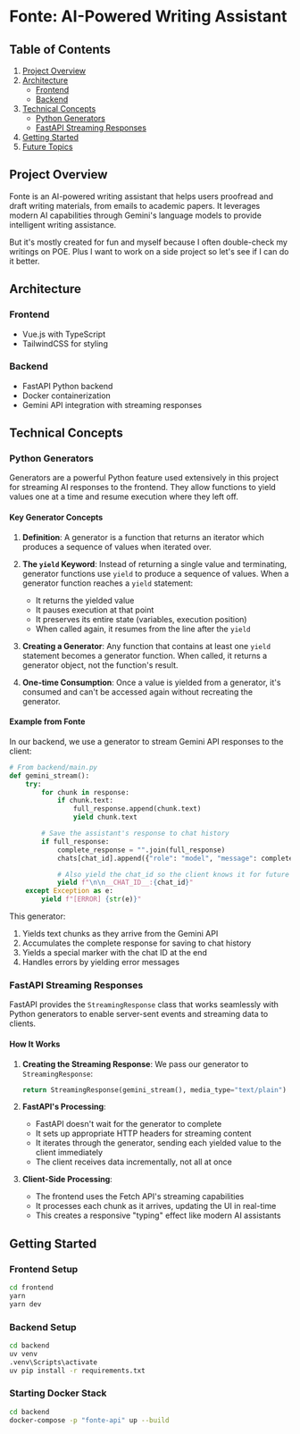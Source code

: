 # Fonte: AI-Powered Writing Assistant

## Table of Contents

1. [Project Overview](#project-overview)
2. [Architecture](#architecture)
   - [Frontend](#frontend)
   - [Backend](#backend)
3. [Technical Concepts](#technical-concepts)
   - [Python Generators](#python-generators)
   - [FastAPI Streaming Responses](#fastapi-streaming-responses)
4. [Getting Started](#getting-started)
5. [Future Topics](#future-topics)

## Project Overview

Fonte is an AI-powered writing assistant that helps users proofread and draft writing materials, from emails to academic papers. It leverages modern AI capabilities through Gemini's language models to provide intelligent writing assistance.

But it's mostly created for fun and myself because I often double-check my writings on POE. Plus I want to work on a side project so let's see if I can do it better.

## Architecture

### Frontend

- Vue.js with TypeScript
- TailwindCSS for styling

### Backend

- FastAPI Python backend
- Docker containerization
- Gemini API integration with streaming responses

## Technical Concepts

### Python Generators

Generators are a powerful Python feature used extensively in this project for streaming AI responses to the frontend. They allow functions to yield values one at a time and resume execution where they left off.

#### Key Generator Concepts

1. **Definition**: A generator is a function that returns an iterator which produces a sequence of values when iterated over.

2. **The `yield` Keyword**: Instead of returning a single value and terminating, generator functions use `yield` to produce a sequence of values. When a generator function reaches a `yield` statement:

   - It returns the yielded value
   - It pauses execution at that point
   - It preserves its entire state (variables, execution position)
   - When called again, it resumes from the line after the `yield`

3. **Creating a Generator**: Any function that contains at least one `yield` statement becomes a generator function. When called, it returns a generator object, not the function's result.

4. **One-time Consumption**: Once a value is yielded from a generator, it's consumed and can't be accessed again without recreating the generator.

#### Example from Fonte

In our backend, we use a generator to stream Gemini API responses to the client:

```python
# From backend/main.py
def gemini_stream():
    try:
        for chunk in response:
            if chunk.text:
                full_response.append(chunk.text)
                yield chunk.text

        # Save the assistant's response to chat history
        if full_response:
            complete_response = "".join(full_response)
            chats[chat_id].append({"role": "model", "message": complete_response})

            # Also yield the chat_id so the client knows it for future messages
            yield f"\n\n__CHAT_ID__:{chat_id}"
    except Exception as e:
        yield f"[ERROR] {str(e)}"
```

This generator:

1. Yields text chunks as they arrive from the Gemini API
2. Accumulates the complete response for saving to chat history
3. Yields a special marker with the chat ID at the end
4. Handles errors by yielding error messages

### FastAPI Streaming Responses

FastAPI provides the `StreamingResponse` class that works seamlessly with Python generators to enable server-sent events and streaming data to clients.

#### How It Works

1. **Creating the Streaming Response**: We pass our generator to `StreamingResponse`:

   ```python
   return StreamingResponse(gemini_stream(), media_type="text/plain")
   ```

2. **FastAPI's Processing**:

   - FastAPI doesn't wait for the generator to complete
   - It sets up appropriate HTTP headers for streaming content
   - It iterates through the generator, sending each yielded value to the client immediately
   - The client receives data incrementally, not all at once

3. **Client-Side Processing**:
   - The frontend uses the Fetch API's streaming capabilities
   - It processes each chunk as it arrives, updating the UI in real-time
   - This creates a responsive "typing" effect like modern AI assistants

## Getting Started

### Frontend Setup

```bash
cd frontend
yarn
yarn dev
```

### Backend Setup

```bash
cd backend
uv venv
.venv\Scripts\activate
uv pip install -r requirements.txt
```

### Starting Docker Stack

```bash
cd backend
docker-compose -p "fonte-api" up --build
```
